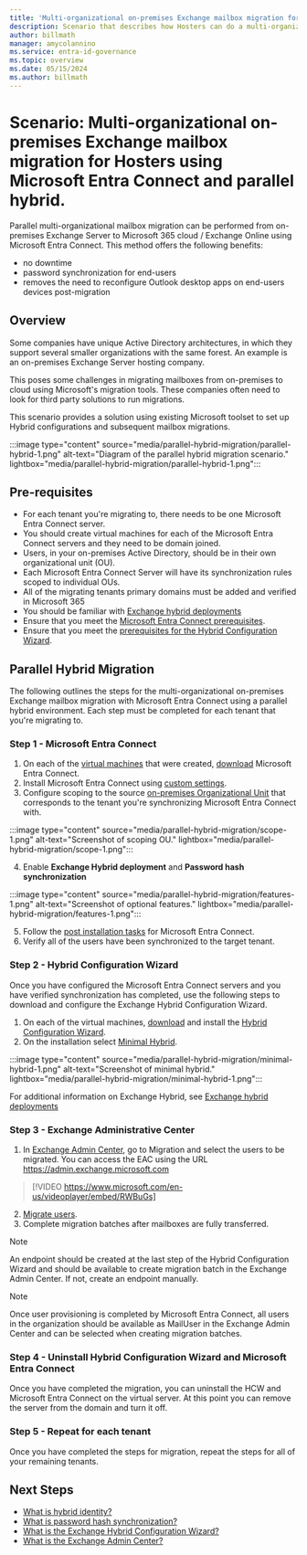 ```yaml
---
title: 'Multi-organizational on-premises Exchange mailbox migration for Hosters using Microsoft Entra Connect'
description: Scenario that describes how Hosters can do a multi-organizational mailbox migration with hybrid identity.
author: billmath
manager: amycolannino
ms.service: entra-id-governance
ms.topic: overview
ms.date: 05/15/2024
ms.author: billmath
---
```


# Scenario: Multi-organizational on-premises Exchange mailbox migration for Hosters using Microsoft Entra Connect and parallel hybrid.

Parallel multi-organizational mailbox migration can be performed from on-premises Exchange 
Server to Microsoft 365 cloud / Exchange Online using Microsoft Entra Connect. This method offers the following benefits:
 - no downtime
 - password synchronization for end-users
 - removes the need to reconfigure Outlook desktop apps on end-users devices post-migration

## Overview
Some companies have unique Active Directory architectures, in which they support several smaller organizations with the same forest. An example is an on-premises Exchange Server hosting company.
 
This poses some challenges in migrating mailboxes from on-premises to cloud using Microsoft's migration tools. These companies often need to look for third party solutions to run migrations.

This scenario provides a solution using existing Microsoft toolset to set up Hybrid configurations and subsequent mailbox migrations. 

 :::image type="content" source="media/parallel-hybrid-migration/parallel-hybrid-1.png" alt-text="Diagram of the parallel hybrid migration scenario." lightbox="media/parallel-hybrid-migration/parallel-hybrid-1.png":::

## Pre-requisites
- For each tenant you're migrating to, there needs to be one Microsoft Entra Connect server.
- You should create virtual machines for each of the Microsoft Entra Connect servers and they need to be domain joined.
- Users, in your on-premises Active Directory, should be in their own organizational unit (OU).
- Each Microsoft Entra Connect Server will have its synchronization rules scoped to individual OUs.
- All of the migrating tenants primary domains must be added and verified in Microsoft 365
- You should be familiar with [Exchange hybrid deployments](/exchange/exchange-hybrid)
- Ensure that you meet the [Microsoft Entra Connect prerequisites](how-to-connect-install-prerequisites.md).
- Ensure that you meet the [prerequisites for the Hybrid Configuration Wizard](/exchange/hybrid-deployment-prerequisites).

## Parallel Hybrid Migration 
The following outlines the steps for the multi-organizational on-premises Exchange mailbox migration with Microsoft Entra Connect using a parallel hybrid environment.  Each step must be completed for each tenant that you're migrating to.

### Step 1 - Microsoft Entra Connect

1. On each of the [virtual machines](/windows-server/virtualization/hyper-v/get-started/create-a-virtual-machine-in-hyper-v?tabs=hyper-v-manager) that were created, [download](https://www.microsoft.com/en-us/download/details.aspx?id=47594) Microsoft Entra Connect.
2. Install Microsoft Entra Connect using [custom settings](how-to-connect-install-custom.md). 
3. Configure scoping to the source [on-premises Organizational Unit](how-to-connect-sync-configure-filtering.md#organizational-unitbased-filtering) that corresponds to the tenant you're synchronizing Microsoft Entra Connect with.

 :::image type="content" source="media/parallel-hybrid-migration/scope-1.png" alt-text="Screenshot of scoping OU." lightbox="media/parallel-hybrid-migration/scope-1.png":::

4. Enable **Exchange Hybrid deployment** and **Password hash synchronization**

 :::image type="content" source="media/parallel-hybrid-migration/features-1.png" alt-text="Screenshot of optional features." lightbox="media/parallel-hybrid-migration/features-1.png":::

5. Follow the [post installation tasks](how-to-connect-post-installation.md) for Microsoft Entra Connect.
6. Verify all of the users have been synchronized to the target tenant.  

### Step 2 - Hybrid Configuration Wizard
Once you have configured the Microsoft Entra Connect servers and you have verified synchronization has completed, use the following steps to download and configure the Exchange Hybrid Configuration Wizard.

1. On each of the virtual machines, [download](https://aka.ms/hybridwizard) and install the [Hybrid Configuration Wizard](/exchange/hybrid-deployment/deploy-hybrid).
2. On the installation select [Minimal Hybrid](/exchange/mailbox-migration/use-minimal-hybrid-to-quickly-migrate).

 :::image type="content" source="media/parallel-hybrid-migration/minimal-hybrid-1.png" alt-text="Screenshot of minimal hybrid." lightbox="media/parallel-hybrid-migration/minimal-hybrid-1.png":::

 For additional information on Exchange Hybrid, see [Exchange hybrid deployments](/exchange/exchange-hybrid)

### Step 3 - Exchange Administrative Center

1. In [Exchange Admin Center](/exchange/exchange-admin-center), go to Migration and select the users to be migrated.   You can access the EAC using the URL https://admin.exchange.microsoft.com
  > [!VIDEO https://www.microsoft.com/en-us/videoplayer/embed/RWBuGs]  

2. [Migrate users](/exchange/troubleshoot/move-or-migrate-mailboxes/migrate-data-with-admin-center).
3. Complete migration batches after mailboxes are fully transferred.
 
 >[!NOTE]
 > An endpoint should be created at the last step of the Hybrid Configuration Wizard and should be 
 available to create migration batch in the Exchange Admin Center. If not, create an endpoint manually.

>[!NOTE]
> Once user provisioning is completed by Microsoft Entra Connect, all users in the organization should be available as MailUser in the Exchange Admin Center and can be selected when creating migration batches.

### Step 4 - Uninstall Hybrid Configuration Wizard and Microsoft Entra Connect
Once you have completed the migration, you can uninstall the HCW and Microsoft Entra Connect on the virtual server. At this point you can remove the server from the domain and turn it off.

### Step 5 - Repeat for each tenant
Once you have completed the steps for migration, repeat the steps for all of your remaining tenants.


## Next Steps

- [What is hybrid identity?](../whatis-hybrid-identity.md)
- [What is password hash synchronization?](whatis-phs.md)
- [What is the Exchange Hybrid Configuration Wizard?](/exchange/hybrid-deployment/deploy-hybrid)
- [What is the Exchange Admin Center?](/exchange/exchange-admin-center)
